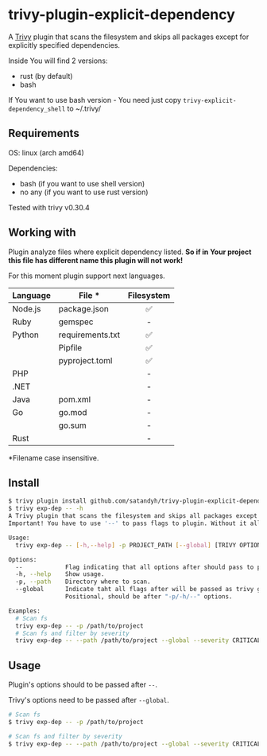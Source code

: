 # trivy-plugin-explicit-dependency
A [Trivy](https://github.com/aquasecurity/trivy) plugin that scans the filesystem and skips all packages except for explicitly specified dependencies.

Inside You will find 2 versions:

- rust (by default)
- bash

If You want to use bash version - You need just copy `trivy-explicit-dependency_shell` to ~/.trivy/

## Requirements

OS: linux (arch amd64)

Dependencies:

- bash (if you want to use shell version)
- no any (if you want to use rust version)

Tested with trivy v0.30.4
## Working with
Plugin analyze files where explicit dependency listed. **So if in Your project this file has different name this plugin will not work!**

For this moment plugin support next languages.

| **Language** | **File** *       | **Filesystem** |
| ------------ | ---------------- | :------------: |
| Node.js      | package.json     |       ✅        |
| Ruby         | gemspec          |       -        |
| Python       | requirements.txt |       ✅        |
|              | Pipfile          |       ✅        |
|              | pyproject.toml   |       ✅        |
| PHP          |                  |       -        |
| .NET         |                  |       -        |
| Java         | pom.xml          |       -        |
| Go           | go.mod           |       -        |
|              | go.sum           |       -        |
| Rust         |                  |       -        |

*Filename case insensitive.
## Install

```bash
$ trivy plugin install github.com/satandyh/trivy-plugin-explicit-dependency
$ trivy exp-dep -- -h
A Trivy plugin that scans the filesystem and skips all packages except for explicitly specified dependencies.
Important! You have to use '--' to pass flags to plugin. Without it all flags will be passed as global for shell version.

Usage:
  trivy exp-dep -- [-h,--help] -p PROJECT_PATH [--global] [TRIVY OPTION]

Options:
  --            Flag indicating that all options after should pass to plugin.
  -h, --help    Show usage.
  -p, --path    Directory where to scan.
  --global      Indicate taht all flags after will be passed as trivy global/fs options.
                Positional, should be after "-p/-h/--" options.

Examples:
  # Scan fs
  trivy exp-dep -- -p /path/to/project
  # Scan fs and filter by severity
  trivy exp-dep -- --path /path/to/project --global --severity CRITICAL
```

## Usage
Plugin's options should to be passed after `--`.

Trivy's options need to be passed after `--global`.

```bash
# Scan fs
$ trivy exp-dep -- -p /path/to/project

# Scan fs and filter by severity
$ trivy exp-dep -- --path /path/to/project --global --severity CRITICAL
```
